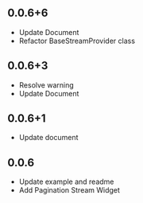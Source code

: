 ## 0.0.6+6
* Update Document
* Refactor BaseStreamProvider class
## 0.0.6+3

* Resolve warning
* Update Document

## 0.0.6+1

* Update document

## 0.0.6

* Update example and readme
* Add Pagination Stream Widget
